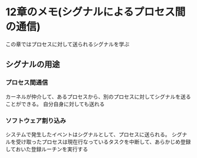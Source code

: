 # 12章のメモ(シグナルによるプロセス間の通信)

この章ではプロセスに対して送られるシグナルを学ぶ

## シグナルの用途

### プロセス間通信

カーネルが仲介して、あるプロセスから、別のプロセスに対してシグナルを送ることができる。
自分自身に対しても送れる

### ソフトウェア割り込み

システムで発生したイベントはシグナルとして、プロセスに送られる。
シグナルを受け取ったプロセスは現在行なっているタスクを中断して、あらかじめ登録しておいた登録ルーチンを実行する
